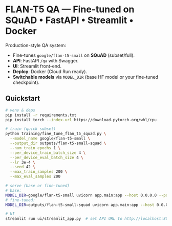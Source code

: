 # FLAN-T5 QA — Fine-tuned on SQuAD • FastAPI • Streamlit • Docker

Production-style QA system:
- Fine-tunes `google/flan-t5-small` on **SQuAD** (subset/full).
- **API**: FastAPI `/qa` with Swagger.
- **UI**: Streamlit front-end.
- **Deploy**: Docker (Cloud Run ready).  
- **Switchable models** via `MODEL_DIR` (base HF model or your fine-tuned checkpoint).

## Quickstart
```bash
# venv & deps
pip install -r requirements.txt
pip install torch --index-url https://download.pytorch.org/whl/cpu

# train (quick subset)
python training/fine_tune_flan_t5_squad.py \
  --model_name google/flan-t5-small \
  --output_dir outputs/flan-t5-small-squad \
  --num_train_epochs 1 \
  --per_device_train_batch_size 4 \
  --per_device_eval_batch_size 4 \
  --lr 3e-4 \
  --seed 42 \
  --max_train_samples 200 \
  --max_eval_samples 200

# serve (base or fine-tuned)
# base:
MODEL_DIR=google/flan-t5-small uvicorn app.main:app --host 0.0.0.0 --port 8000 --reload
# fine-tuned:
MODEL_DIR=outputs/flan-t5-small-squad uvicorn app.main:app --host 0.0.0.0 --port 8000 --reload

# UI
streamlit run ui/streamlit_app.py  # set API URL to http://localhost:8000/qa
